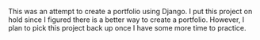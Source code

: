 This was an attempt to create a portfolio using Django. I put this project on hold since I figured there is a better way to create a portfolio. However, I plan to pick this project back up once I have some more time to practice.
